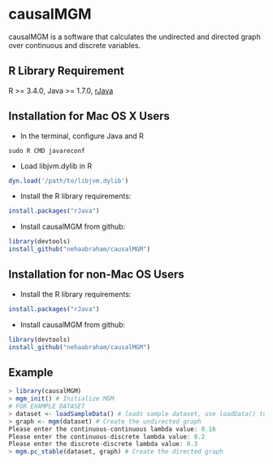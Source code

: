 # causalMGM
causalMGM is a software that calculates the undirected and directed graph over continuous and discrete variables.

## R Library Requirement
R >= 3.4.0,
Java >= 1.7.0,
[rJava](https://cran.r-project.org/web/packages/rJava/index.html)

## Installation for Mac OS X Users
- In the terminal, configure Java and R
```
sudo R CMD javareconf
```
- Load libjvm.dylib in R
```R
dyn.load('/path/to/libjvm.dylib')
```
- Install the R library requirements:
```R
install.packages("rJava")
```
- Install causalMGM from github:

```R
library(devtools)
install_github("nehaabraham/causalMGM")
```

## Installation for non-Mac OS Users
- Install the R library requirements:
```R
install.packages("rJava")
```
- Install causalMGM from github:

```R
library(devtools)
install_github("nehaabraham/causalMGM")
```

## Example
```R
> library(causalMGM)
> mgm_init() # Initialize MGM
# FOR EXAMPLE DATASET 
> dataset <- loadSampleData() # loads sample dataset, use loadData() to load own dataset
> graph <- mgm(dataset) # Create the undirected graph
Please enter the continuous-continuous lambda value: 0.16
Please enter the continuous-discrete lambda value: 0.2
Please enter the discrete-discrete lambda value: 0.3
> mgm.pc_stable(dataset, graph) # Create the directed graph
```

